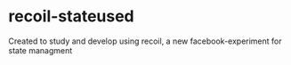 # recoil-stateused
Created to study and develop using recoil, a new facebook-experiment for state managment
